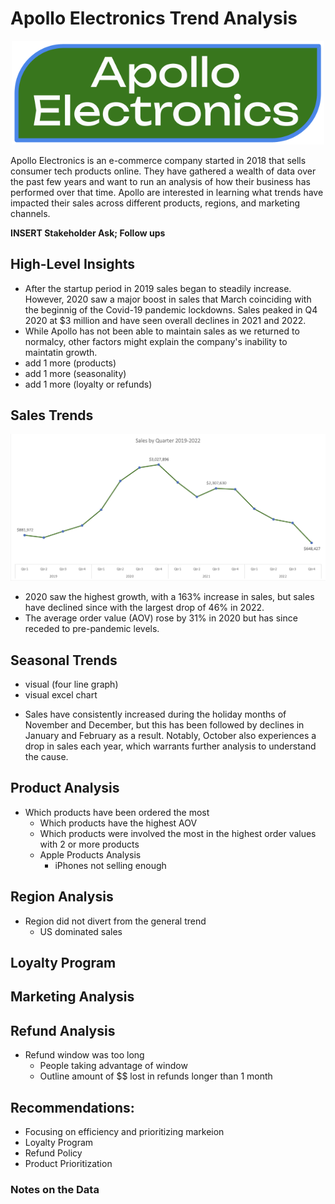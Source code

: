 # Apollo Electronics Trend Analysis
<div align="center">
  <img src="https://github.com/ricky-santos/apollo-electronics-trend-analysis/blob/main/Charts-Images/Apollo%20Logo.png?raw=true" alt="Apollo Logo" width="500">
</div>

Apollo Electronics is an e-commerce company started in 2018 that sells consumer tech products online. They have gathered a wealth of data over the past few years and want to run an analysis of how their business has performed over that time. Apollo are interested in learning what trends have impacted their sales across different products, regions, and marketing channels.

**INSERT Stakeholder Ask; Follow ups**

## High-Level Insights

* After the startup period in 2019 sales began to steadily increase. However, 2020 saw a major boost in sales that March coinciding with the beginnig of the Covid-19 pandemic lockdowns. Sales peaked in Q4 2020 at $3 million and have seen overall declines in 2021 and 2022.
* While Apollo has not been able to maintain sales as we returned to normalcy, other factors might explain the company's inability to maintatin growth.
* add 1 more (products)
* add 1 more (seasonality)
* add 1 more (loyalty or refunds)

## Sales Trends

<div align="center">
  <img src="https://github.com/ricky-santos/apollo-electronics-trend-analysis/blob/main/Charts-Images/Overall%20Yearly%20Sales.jpg?raw=true" alt="Apollo Logo" width="600">
</div>

* 2020 saw the highest growth, with a 163% increase in sales, but sales have declined since with the largest drop of 46% in 2022.
* The average order value (AOV) rose by 31% in 2020 but has since receded to pre-pandemic levels.

## Seasonal Trends

- visual (four line graph)
- visual excel chart

* Sales have consistently increased during the holiday months of November and December, but this has been followed by declines in January and February as a result. Notably, October also experiences a drop in sales each year, which warrants further analysis to understand the cause.

## Product Analysis
* Which products have been ordered the most
    - Which products have the highest AOV
    - Which products were involved the most in the highest order values with 2 or more products
    - Apple Products Analysis
        - iPhones not selling enough

## Region Analysis
* Region did not divert from the general trend
  - US dominated sales

## Loyalty Program

## Marketing Analysis

## Refund Analysis
* Refund window was too long
    - People taking advantage of window
    - Outline amount of $$ lost in refunds longer than 1 month

 ## Recommendations:
- Focusing on efficiency and prioritizing markeion
- Loyalty Program
- Refund Policy
- Product Prioritization

### Notes on the Data

